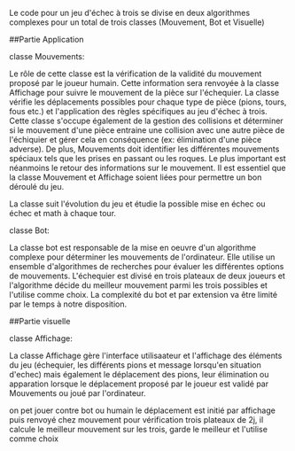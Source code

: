 Le code pour un jeu d'échec à trois se divise en deux algorithmes complexes pour un total de trois classes (Mouvement, Bot et Visuelle)

##Partie Application

classe Mouvements:

Le rôle de cette classe est la vérification de la validité du mouvement proposé par le joueur humain. Cette information sera renvoyée à la classe Affichage pour suivre le mouvement de la pièce sur l'échequier. La classe vérifie les déplacements possibles pour chaque type de pièce (pions, tours, fous etc.) et l'application des règles spécifiques au jeu d'échec à trois. Cette classe s'occupe également de la gestion des collisions et déterminer si le mouvement d'une pièce entraine une collision avec une autre pièce de l'échiquier et gérer cela en conséquence (ex: élimination d'une pièce adverse). De plus, Mouvements doit identifier les différentes mouvements spéciaux tels que les prises en passant ou les roques. Le plus important est néanmoins le retour des informations sur le mouvement. Il est essentiel que la classe Mouvement et Affichage soient liées pour permettre un bon déroulé du jeu.

La classe suit l'évolution du jeu et étudie la possible mise en échec ou échec et math à chaque tour.

classe Bot:

La classe bot est responsable de la mise en oeuvre d'un algorithme complexe pour déterminer les mouvements de l'ordinateur. Elle utilise un ensemble d'algorithmes de recherches pour évaluer les différentes options de mouvements. L'échequier est divisé en trois plateaux de deux joueurs et l'algorithme décide du meilleur mouvement parmi les trois possibles et l'utilise comme choix. La complexité du bot et par extension va être limité par le temps à notre disposition.

##Partie visuelle

classe Affichage:

La classe Affichage gère l'interface utilisaateur et l'affichage des éléments du jeu (échequier, les différents pions et message lorsqu'en situation d'echec) mais également le déplacement des pions, leur élimination ou apparation lorsque le déplacement proposé par le joueur est validé par Mouvements ou joué par l'ordinateur.





on pet jouer contre bot ou humain
le déplacement est initié par affichage puis renvoyé chez mouvement pour vérification
trois plateaux de 2j, il calcule le meilleur mouvement sur les trois, garde le meilleur et l'utilise comme choix
